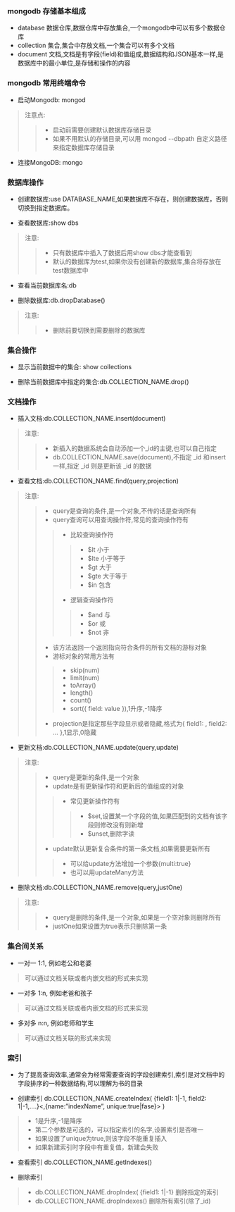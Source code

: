 ### mongodb 存储基本组成
* database 数据仓库,数据仓库中存放集合,一个mongodb中可以有多个数据仓库
* collection 集合,集合中存放文档,一个集合可以有多个文档 
* document 文档,文档是有字段(field)和值组成,数据结构和JSON基本一样,是数据库中的最小单位,是存储和操作的内容

### mongodb 常用终端命令
* 启动Mongodb: mongod

> 注意点:
>> * 启动前需要创建默认数据库存储目录
>> * 如果不用默认的存储目录,可以用 mongod --dbpath 自定义路径 来指定数据库存储目录 

* 连接MongoDB: mongo

### 数据库操作

* 创建数据库:use DATABASE_NAME,如果数据库不存在，则创建数据库，否则切换到指定数据库。

* 查看数据库:show dbs

> 注意:
>> * 只有数据库中插入了数据后用show dbs才能查看到
>> * 默认的数据库为test,如果你没有创建新的数据库,集合将存放在test数据库中

* 查看当前数据库名:db

* 删除数据库:db.dropDatabase()

> 注意:
>> * 删除前要切换到需要删除的数据库

### 集合操作

* 显示当前数据中的集合: show collections

* 删除当前数据库中指定的集合:db.COLLECTION_NAME.drop() 

### 文档操作

* 插入文档:db.COLLECTION_NAME.insert(document)

> 注意:
>> * 新插入的数据系统会自动添加一个_id的主键,也可以自己指定
>> * db.COLLECTION_NAME.save(document),不指定 _id 和insert一样,指定 _id 则是更新该 _id 的数据

* 查看文档:db.COLLECTION_NAME.find(query,projection) 

> 注意:
>> * query是查询的条件,是一个对象,不传的话是查询所有
>> * query查询可以用查询操作符,常见的查询操作符有
>>> * 比较查询操作符 
>>>> * $lt 小于
>>>> * $lte 小于等于
>>>> * $gt 大于
>>>> * $gte 大于等于
>>>> * $in 包含 
>>> * 逻辑查询操作符 
>>>> * $and 与
>>>> * $or 或
>>>> * $not 非 
>> * 该方法返回一个返回指向符合条件的所有文档的游标对象
>> * 游标对象的常用方法有
>>> * skip(num)
>>> * limit(num)
>>> * toArray()
>>> * length()
>>> * count() 
>>> * sort({ field: value }),1升序,-1降序
>> * projection是指定那些字段显示或者隐藏,格式为{ field1: <value>, field2: <value> ... },1显示,0隐藏

* 更新文档:db.COLLECTION_NAME.update(query,update)

> 注意:
>> * query是更新的条件,是一个对象
>> * update是有更新操作符和更新后的值组成的对象
>>> * 常见更新操作符有
>>>> * $set,设置某一个字段的值,如果匹配到的文档有该字段则修改没有则新增
>>>> * $unset,删除字读
>> * update默认更新复合条件的第一条文档,如果需要更新所有
>>> * 可以给update方法增加一个参数{multi:true}   
>>> * 也可以用updateMany方法

* 删除文档:db.COLLECTION_NAME.remove(query,justOne)

> 注意:
>> * query是删除的条件,是一个对象,如果是一个空对象则删除所有
>> * justOne如果设置为true表示只删除第一条

### 集合间关系
* 一对一 1:1, 例如老公和老婆

> 可以通过文档关联或者内嵌文档的形式来实现

* 一对多 1:n, 例如老爸和孩子

> 可以通过文档关联或者内嵌文档的形式来实现
 
* 多对多 n:n, 例如老师和学生

> 可以通过文档关联的形式来实现

### 索引
* 为了提高查询效率,通常会为经常需要查询的字段创建索引,索引是对文档中的字段排序的一种数据结构,可以理解为书的目录

* 创建索引
 db.COLLECTION_NAME.createIndex( {field1: 1|-1, field2: 1|-1,….}<,{name:”indexName”, unique:true|fase}> )

> * 1是升序,-1是降序
> * 第二个参数是可选的，可以指定索引的名字,设置索引是否唯一
> * 如果设置了unique为true,则该字段不能重复插入
> * 如果新建索引时字段中有重复值，新建会失败

* 查看索引 db.COLLECTION_NAME.getIndexes()

* 删除索引

> * db.COLLECTION_NAME.dropIndex( {field1: 1|-1} 删除指定的索引
> * db.COLLECTION_NAME.dropIndexes() 删除所有索引(除了_id)

